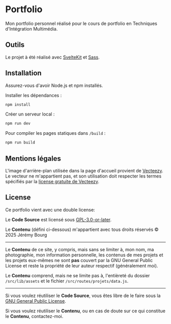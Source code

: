 # Portfolio

Mon portfolio personnel réalisé pour le cours de portfolio en Techniques d'Intégration Multimédia.

## Outils

Le projet à été réalisé avec [SvelteKit](https://svelte.dev/) et [Sass](https://sass-lang.com/).

## Installation

Assurez-vous d'avoir Node.js et npm installés.

Installer les dépendances :

```bash
npm install
```

Créer un serveur local :

```bash
npm run dev
```

Pour compiler les pages statiques dans `/build` :

```bash
npm run build
```

## Mentions légales

L'image d'arrière-plan utilisée dans la page d'accueil provient de [Vecteezy](https://www.vecteezy.com/vector-art/9302817-vector-red-horizontal-landscape-with-fog-forest-spruce-fir-and-morning-sunlight-autumn-season-illustration-of-panoramic-view-silhouette-mist-and-orange-mountains-fall-trees-fire-in-the-woods).
Le vecteur ne m'appartient pas, et son utilisation doit respecter les termes spécifiés par la [license gratuite de Vecteezy](https://www.vecteezy.com/licensing-agreement).

## License

Ce portfolio vient avec une double license:

Le **Code Source** est licensé sous [GPL-3.0-or-later](https://www.gnu.org/licenses/gpl-3.0.en.html).

Le **Contenu** (défini ci-dessous) m'appartient avec tous droits réservés © 2025 Jérémy Bourg

---
Le **Contenu** de ce site, y compris, mais sans se limiter à, mon nom, ma photographie, mon information personnelle, les contenus de mes projets et les projets eux-mêmes ne sont **pas** couvert par la GNU General Public License et reste la propriété de leur auteur respectif (généralement moi).

Le **Contenu** comprend, mais ne se limite pas à, l'entièreté du dossier `/src/lib/assets` et le fichier `/src/routes/projets/data.js`.

---
Si vous voulez réutiliser le **Code Source**, vous êtes libre de le faire sous la [GNU General Public License](https://www.gnu.org/licenses/gpl-3.0.en.html).

Si vous voulez réutiliser le **Contenu**, ou en cas de doute sur ce qui constitue le **Contenu**, contactez-moi.
